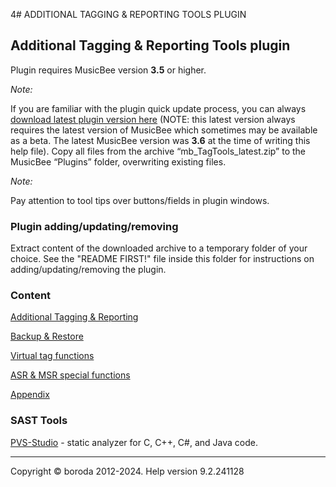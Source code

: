 4# ADDITIONAL TAGGING & REPORTING TOOLS PLUGIN

## Additional Tagging \& Reporting Tools plugin

Plugin requires MusicBee version **3.5** or higher.

*Note:*

If you are familiar with the plugin quick update process, you can always [download latest plugin version here](https://www.mediafire.com/file/h2t08o9562efboi/mb_TagTools_latest.zip/file) (NOTE: this latest version always requires the latest version of MusicBee which sometimes may be available as a beta. The latest MusicBee version was **3.6** at the time of writing this help file). Copy all files from the archive “mb_TagTools_latest.zip” to the MusicBee “Plugins” folder, overwriting existing files.

*Note:*

Pay attention to tool tips over buttons/fields in plugin windows.

### Plugin adding/updating/removing

Extract content of the downloaded archive to a temporary folder of your choice. See the "README FIRST!" file inside this folder for instructions on adding/updating/removing the plugin.

### Content

[Additional Tagging \& Reporting](docs/ADDITIONALTAGGINGREPORTING.md)

[Backup \& Restore](docs/BACKUPRESTORE.md)

[Virtual tag functions](docs/VIRTUALTAGFUNCTIONS.md)

[ASR \& MSR special functions](docs/ASRMSRSPECIALFUNCTIONS.md)

[Appendix](docs/APPENDIX.md)

### SAST Tools

[PVS-Studio](https://pvs-studio.ru/ru/pvs-studio/?utm_source=website&utm_medium=github&utm_campaign=open_source) - static analyzer for C, C++, C#, and Java code.

***

Copyright © boroda 2012-2024. Help version 9.2.241128